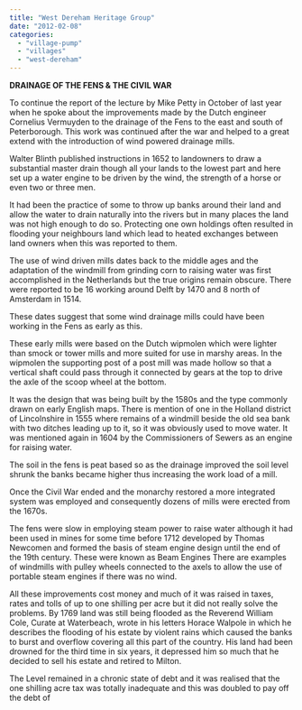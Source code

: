 ```yaml
---
title: "West Dereham Heritage Group"
date: "2012-02-08"
categories: 
  - "village-pump"
  - "villages"
  - "west-dereham"
---
```


**DRAINAGE OF THE FENS & THE CIVIL WAR**

To continue the report of the lecture by Mike Petty in October of last year when he spoke about the improvements made by the Dutch engineer Cornelius Vermuyden to the drainage of the Fens to the east and south of Peterborough. This work was continued after the war and helped to a great extend with the introduction of wind powered drainage mills.

Walter Blinth published instructions in 1652 to landowners to draw a substantial master drain though all your lands to the lowest part and here set up a water engine to be driven by the wind, the strength of a horse or even two or three men.

It had been the practice of some to throw up banks around their land and allow the water to drain naturally into the rivers but in many places the land was not high enough to do so. Protecting one own holdings often resulted in flooding your neighbours land which lead to heated exchanges between land owners when this was reported to them.

The use of wind driven mills dates back to the middle ages and the adaptation of the windmill from grinding corn to raising water was first accomplished in the Netherlands but the true origins remain obscure. There were reported to be 16 working around Delft by 1470 and 8 north of Amsterdam in 1514.

These dates suggest that some wind drainage mills could have been working in the Fens as early as this.

These early mills were based on the Dutch wipmolen which were lighter than smock or tower mills and more suited for use in marshy areas. In the wipmolen the supporting post of a post mill was made hollow so that a vertical shaft could pass through it connected by gears at the top to drive the axle of the scoop wheel at the bottom.

It was the design that was being built by the 1580s and the type commonly drawn on early English maps. There is mention of one in the Holland district of Lincolnshire in 1555 where remains of a windmill beside the old sea bank with two ditches leading up to it, so it was obviously used to move water. It was mentioned again in 1604 by the Commissioners of Sewers as an engine for raising water.

The soil in the fens is peat based so as the drainage improved the soil level shrunk the banks became higher thus increasing the work load of a mill.

Once the Civil War ended and the monarchy restored a more integrated system was employed and consequently dozens of mills were erected from the 1670s.

The fens were slow in employing steam power to raise water although it had been used in mines for some time before 1712 developed by Thomas Newcomen and formed the basis of steam engine design until the end of the 19th century. These were known as Beam Engines There are examples of windmills with pulley wheels connected to the axels to allow the use of portable steam engines if there was no wind.

All these improvements cost money and much of it was raised in taxes, rates and tolls of up to one shilling per acre but it did not really solve the problems. By 1769 land was still being flooded as the Reverend William Cole, Curate at Waterbeach, wrote in his letters Horace Walpole in which he describes the flooding of his estate by violent rains which caused the banks to burst and overflow covering all this part of the country. His land had been drowned for the third time in six years, it depressed him so much that he decided to sell his estate and retired to Milton.

The Level remained in a chronic state of debt and it was realised that the one shilling acre tax was totally inadequate and this was doubled to pay off the debt of

